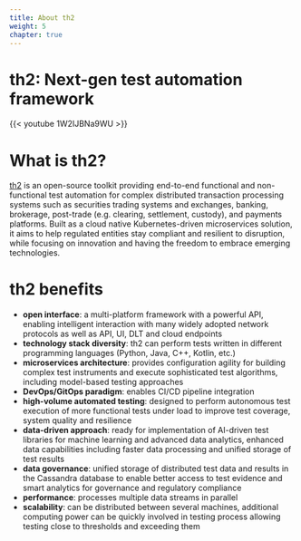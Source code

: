 ```yaml
---
title: About th2
weight: 5
chapter: true
---
```


# th2: Next-gen test automation framework
{{< youtube 1W2IJBNa9WU >}}

# What is th2?

[th2](https://github.com/th2-net) is an open-source toolkit providing end-to-end functional and non-functional test automation for complex distributed transaction processing systems such as securities trading systems and exchanges, banking, brokerage, post-trade (e.g. clearing, settlement, custody), and payments platforms. Built as a cloud native Kubernetes-driven microservices solution, it aims to help regulated entities stay compliant and resilient to disruption, while focusing on innovation and having the freedom to embrace emerging technologies.

# th2 benefits

- **open interface**: a multi-platform framework with a powerful API, enabling intelligent interaction with many widely adopted network protocols as well as API, UI, DLT and cloud endpoints
- **technology stack diversity**: th2 can perform tests written in different programming languages (Python, Java, C++, Kotlin, etc.)
- **microservices architecture**: provides configuration agility for building complex test instruments and execute sophisticated test algorithms, including model-based testing approaches
- **DevOps/GitOps paradigm**: enables CI/CD pipeline integration
- **high-volume automated testing**: designed to perform autonomous test execution of more functional tests under load to improve test coverage, system quality and resilience
- **data-driven approach**: ready for implementation of AI-driven test libraries for machine learning and advanced data analytics, enhanced data capabilities including faster data processing and unified storage of test results
- **data governance**: unified storage of distributed test data and results in the Cassandra database to enable better access to test evidence and smart analytics for governance and regulatory compliance
- **performance**: processes multiple data streams in parallel
- **scalability**: can be distributed between several machines, additional computing power can be quickly involved in testing process allowing testing close to thresholds and exceeding them
